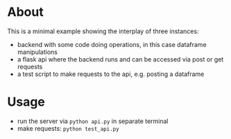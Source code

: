 # About

This is a minimal example showing the interplay of three instances:
- backend with some code doing operations, in this case dataframe manipulations
- a flask api where the backend runs and can be accessed via post or get requests
- a test script to make requests to the api, e.g. posting a dataframe

# Usage

- run the server via `python api.py` in separate terminal
- make requests: `python test_api.py`
